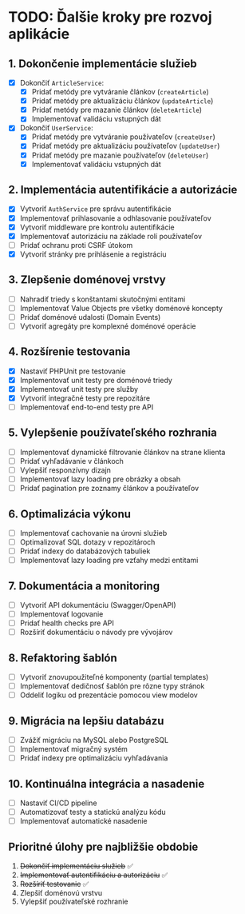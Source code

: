 # TODO: Ďalšie kroky pre rozvoj aplikácie

## 1. Dokončenie implementácie služieb
- [x] Dokončiť `ArticleService`:
  - [x] Pridať metódy pre vytváranie článkov (`createArticle`)
  - [x] Pridať metódy pre aktualizáciu článkov (`updateArticle`)
  - [x] Pridať metódy pre mazanie článkov (`deleteArticle`)
  - [x] Implementovať validáciu vstupných dát

- [x] Dokončiť `UserService`:
  - [x] Pridať metódy pre vytváranie používateľov (`createUser`)
  - [x] Pridať metódy pre aktualizáciu používateľov (`updateUser`)
  - [x] Pridať metódy pre mazanie používateľov (`deleteUser`)
  - [x] Implementovať validáciu vstupných dát

## 2. Implementácia autentifikácie a autorizácie
- [x] Vytvoriť `AuthService` pre správu autentifikácie
- [x] Implementovať prihlasovanie a odhlasovanie používateľov
- [x] Vytvoriť middleware pre kontrolu autentifikácie
- [x] Implementovať autorizáciu na základe rolí používateľov
- [ ] Pridať ochranu proti CSRF útokom
- [x] Vytvoriť stránky pre prihlásenie a registráciu

## 3. Zlepšenie doménovej vrstvy
- [ ] Nahradiť triedy s konštantami skutočnými entitami
- [ ] Implementovať Value Objects pre všetky doménové koncepty
- [ ] Pridať doménové udalosti (Domain Events)
- [ ] Vytvoriť agregáty pre komplexné doménové operácie

## 4. Rozšírenie testovania
- [x] Nastaviť PHPUnit pre testovanie
- [x] Implementovať unit testy pre doménové triedy
- [x] Implementovať unit testy pre služby
- [x] Vytvoriť integračné testy pre repozitáre
- [ ] Implementovať end-to-end testy pre API

## 5. Vylepšenie používateľského rozhrania
- [ ] Implementovať dynamické filtrovanie článkov na strane klienta
- [ ] Pridať vyhľadávanie v článkoch
- [ ] Vylepšiť responzívny dizajn
- [ ] Implementovať lazy loading pre obrázky a obsah
- [ ] Pridať pagination pre zoznamy článkov a používateľov

## 6. Optimalizácia výkonu
- [ ] Implementovať cachovanie na úrovni služieb
- [ ] Optimalizovať SQL dotazy v repozitároch
- [ ] Pridať indexy do databázových tabuliek
- [ ] Implementovať lazy loading pre vzťahy medzi entitami

## 7. Dokumentácia a monitoring
- [ ] Vytvoriť API dokumentáciu (Swagger/OpenAPI)
- [ ] Implementovať logovanie
- [ ] Pridať health checks pre API
- [ ] Rozšíriť dokumentáciu o návody pre vývojárov

## 8. Refaktoring šablón
- [ ] Vytvoriť znovupoužiteľné komponenty (partial templates)
- [ ] Implementovať dedičnosť šablón pre rôzne typy stránok
- [ ] Oddeliť logiku od prezentácie pomocou view modelov

## 9. Migrácia na lepšiu databázu
- [ ] Zvážiť migráciu na MySQL alebo PostgreSQL
- [ ] Implementovať migračný systém
- [ ] Pridať indexy pre optimalizáciu vyhľadávania

## 10. Kontinuálna integrácia a nasadenie
- [ ] Nastaviť CI/CD pipeline
- [ ] Automatizovať testy a statickú analýzu kódu
- [ ] Implementovať automatické nasadenie

## Prioritné úlohy pre najbližšie obdobie
1. ~~Dokončiť implementáciu služieb~~ ✅
2. ~~Implementovať autentifikáciu a autorizáciu~~ ✅
3. ~~Rozšíriť testovanie~~ ✅
4. Zlepšiť doménovú vrstvu
5. Vylepšiť používateľské rozhranie
